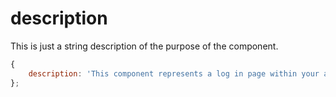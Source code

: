 # description

This is just a string description of the purpose of the component.

```js
{
	description: 'This component represents a log in page within your application.'	
};
```
